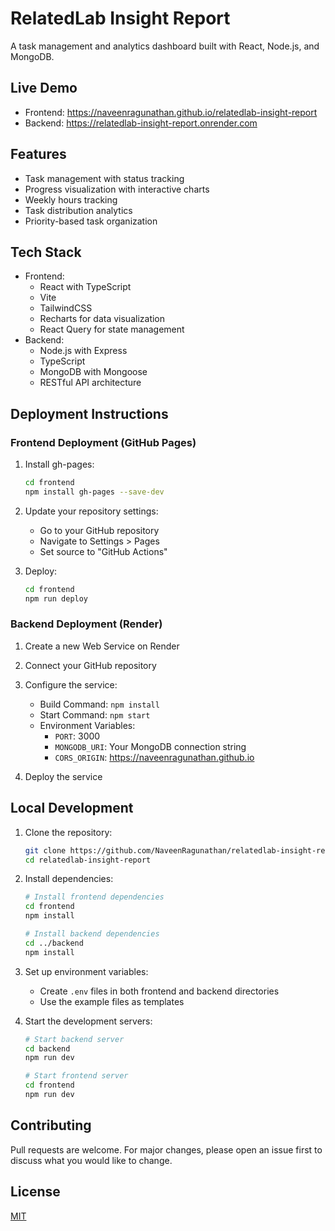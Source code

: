 # RelatedLab Insight Report

A task management and analytics dashboard built with React, Node.js, and MongoDB.

## Live Demo
- Frontend: https://naveenragunathan.github.io/relatedlab-insight-report
- Backend: https://relatedlab-insight-report.onrender.com

## Features
- Task management with status tracking
- Progress visualization with interactive charts
- Weekly hours tracking
- Task distribution analytics
- Priority-based task organization

## Tech Stack
- Frontend:
  - React with TypeScript
  - Vite
  - TailwindCSS
  - Recharts for data visualization
  - React Query for state management
- Backend:
  - Node.js with Express
  - TypeScript
  - MongoDB with Mongoose
  - RESTful API architecture

## Deployment Instructions

### Frontend Deployment (GitHub Pages)
1. Install gh-pages:
   ```bash
   cd frontend
   npm install gh-pages --save-dev
   ```

2. Update your repository settings:
   - Go to your GitHub repository
   - Navigate to Settings > Pages
   - Set source to "GitHub Actions"

3. Deploy:
   ```bash
   cd frontend
   npm run deploy
   ```

### Backend Deployment (Render)
1. Create a new Web Service on Render
2. Connect your GitHub repository
3. Configure the service:
   - Build Command: `npm install`
   - Start Command: `npm start`
   - Environment Variables:
     - `PORT`: 3000
     - `MONGODB_URI`: Your MongoDB connection string
     - `CORS_ORIGIN`: https://naveenragunathan.github.io

4. Deploy the service

## Local Development
1. Clone the repository:
   ```bash
   git clone https://github.com/NaveenRagunathan/relatedlab-insight-report.git
   cd relatedlab-insight-report
   ```

2. Install dependencies:
   ```bash
   # Install frontend dependencies
   cd frontend
   npm install

   # Install backend dependencies
   cd ../backend
   npm install
   ```

3. Set up environment variables:
   - Create `.env` files in both frontend and backend directories
   - Use the example files as templates

4. Start the development servers:
   ```bash
   # Start backend server
   cd backend
   npm run dev

   # Start frontend server
   cd frontend
   npm run dev
   ```

## Contributing
Pull requests are welcome. For major changes, please open an issue first to discuss what you would like to change.

## License
[MIT](https://choosealicense.com/licenses/mit/)

